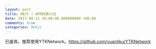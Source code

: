 ```yaml
---
layout: post
title: OBJC | AFN封装小记
date: 2017-08-11 16:00:00.000000000 +08:00
comments: true
categories: #objc
---
```


已废弃。推荐使用YTKNetwork。https://github.com/yuantiku/YTKNetwork

